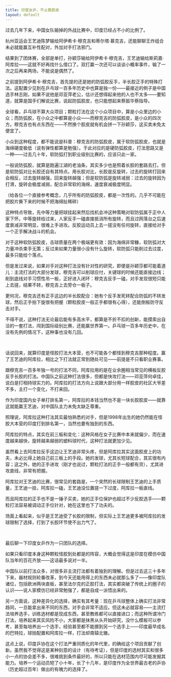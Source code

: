 ```yaml
---
title: 印度女乒，不止靠胶皮
layout: default
---
```


过去几年下来，中国女队输掉的外战比赛中，印度已经占不小的比例了。

杭州亚运会王艺迪陈梦输给阿伊希卡·穆克吉和蒂尔塔·慕克吉，还能聊聊王炸组合未必就能赢互补性配对，外加对手打法邪门。

结果到了团体赛，全部是单打，孙颖莎输给阿伊希卡·穆克吉，王艺迪输给斯莉嘉·阿库拉——这就不好再找什么借口了。双打赢一次还可以谈谈小概率事件，输了一次之后再来两场，不能说是偶然了。

之前提到阿伊希卡·穆克吉，首先提的还是她的防弧胶反手，半长胶正手的特殊打法。这配置少见到在乒乓球一百多年历史中也算是独一份——最接近的例子是中国选手林志刚，如果不说他是邓亚萍老公，估计还想得起来他的人也不太多——要知道，就算是国手们解说比赛，说起防弧胶皮，也只能想起来蔡振华蔡指导。

全球看，乒乓球不算大众项目；颗粒打法在这个小众项目中，算是小众里边的小众；而防弧胶，在小众之中都算是小众——而穆克吉的防弧胶皮，是小众的四次方。穆克吉也有点东西在——不然换个胶皮就有机会拼一下孙颖莎，这买卖未免太便宜了。

小众到这种程度，都不能说是科普：穆克吉的防弧胶皮，属于软防弧胶皮，也就是海绵硬度极低（说有弹性都算是勉强）。于此对应的是硬防弧胶皮，打法思路又是一种——过去几十年，软防弧打到职业级别比赛的，应该只此一家。

一般说防弧胶，就算是跑遍江湖的老油条，其实多少也是照着长胶的套路去打。但是软防弧对比长胶还自有其特点。用长胶对比，长胶是反旋转，过去的旋转打回来会相反，过去旋转越强，回来旋转越强；但是软防弧是旋转减弱：过去的旋转因为打滑，旋转会极度减弱，配合非常软的海绵，速度衰减极度明显。

（给各位一个直接参考概念，几乎所有的防弧胶皮，都是一次性的。几乎不可能在把胶片撕下来的时候不把海绵扯稀碎）

这种特点导致，先中等力量把球挂起来然后找机会冲这种策略对软防弧属于正中人家下怀。中等旋转给过来，人家反手一磕直接抵消所有旋转，而且过网落台之后速度衰减非常明显，很难上手进攻。反胶运动员上去一搓没有任何旋转，直接给对手一个正手解决战斗的机会。

对于这种软防弧胶皮，击球质量在两个极端更有效：因为海绵非常糠，软防弧对大力量冲杀束手无策；反过来如果力量很小没有什么旋转，软防弧只能削过去过度，最多只能给个落点。

但是发过来说，如果对手对这种打法没有针对性的研究，即便是孙颖莎都可能着道儿：主流打法的大部分发球，穆克吉可以削球应付，关键球的时候还能直接边线；削到底线对手习惯性吊一板，正好进入闭环：穆克吉反手一磕，对手发现很短只能上去搓，结果不转，穆克吉上去旁仓一板子。

更何况，穆克吉还有正手这边的半长胶配合：她有个反手发死转配合防弧的不转发球，然后正手拍下旋很有把握（颗粒胶皮一般正手都很有心得），还能倒板防守反击对手。

不得不说，这种打法无论最后能有多高水平，都算是不折不扣的创新，能摸索出自洽的一套打法，闯到国际级别比赛，还能赢世界第一。乒乓球一百多年历史中，在没有先例的情况下，这种事也没有几回。

<br>

话说回来，就算印度是怪胶打法大本营，也不可能各个都怪到穆克吉那种程度。赢了王艺迪的阿库拉，相比之下打法就正常到随处可见——前提是不只看职业赛事。

跟穆克吉一百多年独一号的打法不同，阿库拉用的是在业余圈相当常见的横板反胶反手长胶的打法。中国队之前这种打法很多，但都是快攻打法——邓亚萍何卓佳，说白是打相持球实力的。阿库拉的打法方向上说跟大部分用一样胶皮的社区大爷差不多，主打一个变化，不打来回。

作为印度国内女子单打排名第一，阿库拉的本钱当然也不是一块长胶胶皮——就靠这就能赢王艺迪，对中国队主力未免太缺乏尊重。

照理说，阿库拉这种打法其实最怕熟悉的对手，但是1998年出生的她仍然能在怪胶大本营的印度打到排名第一，当然也要有独到的东西。

阿库拉的特点，其实在前三板和变化：这种风格在女子比赛中本来就偏少，而在速度越来越快，旋转越来越弱的塑料球时代，这种打法就更加少见。

虽然看上去阿库拉反手这边让王艺迪非常头疼，但是阿库拉其实这面胶皮上的功夫，未必比得上她自己前三板上的手段。她的发球，尤其长短球配合，其实很有内容；这之外，她的正手进攻（刚才也说过，颗粒打法的正手一般都有货），尤其进攻直线，非常有把握。

阿库拉对王艺迪的比赛，很常见的套路是，一个突然的长球限制王艺迪的上手质量，王艺迪一挂，阿库拉一磕，王艺迪没位置搓一下过度，阿库拉一板直线。

而且阿库拉的正手也不是一锤子买卖，她的正手位保护也超过不少反胶选手——颗粒打法容易被调动正手位针对，她在这里也下了功夫的。

场面上看起来，似乎是王艺迪受了长胶的限制，但实际上王艺迪更多被阿库拉的发球限制了选择，打到了长胶环节使不出力气了。

<br>

最后聊一下印度女乒作为一只团队的选择。

如果只看印度本身这种颗粒怪胶到处都是的阵容，大概会觉得这是印度在模仿中国队当年的百花齐放——这话最多说对一半。

中国队以前打法众多，对很多非主流打法都有着独到的理解。但是过去这三十多年下来，器材规则轮番改革，到今天还能用得上的东西未必就那么多了——像印度队诸位，包括欧洲两块直板，甚至法尔克的正胶打法，其实都突破了传统上的圈子的认识——说人家模仿已经非常勉强了，都是自成一派悟出来的。

另一方面说，这种差异化的选择，确实有其考量：现在乒乓球整体上确实打法非常趋同，一旦能拿出来不同的东西，对手会非常不适应。但这未必就容易——主流打法培养选手，训练选材都是现成东西，甚至教练都可以直接进口；而这种所谓冷门打法，培养起来其实风险不小，大家都是抹黑从头开始研究，没什么模板可以参考，甚至每培养出一个选手，经验甚至都不能挪到另一个选手上——印度最早成名的巴特拉，球拍配置和阿库拉一样，打法却南辕北辙。

这点上说，印度乒协在这个打法严重同质化的年代里，的确给这个项目贡献了创新。虽然我不觉得这是某种刻意的设计（有待考证），但是印度的选材其实和很多小一点的协会差不多，很难挑到条件最好的，所以只能在选材范围内尽可能发掘其能力。培养一个运动员短了小十年，长了十几年，是印度作为全世界最古老的乒协（历史超过百年）做出的有魄力的选择了。